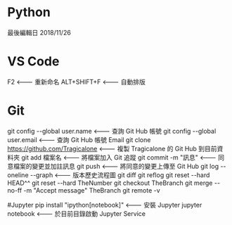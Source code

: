 # Python
最後編輯日 2018/11/26

# VS Code
F2           <--- 重新命名
ALT+SHIFT+F  <--- 自動排版

# Git
git config --global user.name            <--- 查詢 Git Hub 帳號
git config --global user.email           <--- 查詢 Git Hub 帳號 Email
git clone https://github.com/Tragicalone <--- 複製 Tragicalone 的 Git Hub 到目前資料夾
git add 檔案名                           <--- 將檔案加入 Git 追蹤
git commit -m "訊息"                     <--- 同意檔案的變更並加註訊息 
git push                                 <--- 將同意的變更上傳至 Git Hub
git log --oneline --graph                <--- 版本歷史流程圖
git diff
git reflog
git reset --hard HEAD^^
git reset --hard TheNumber
git checkout TheBranch
git merge --no-ff -m "Accept message" TheBranch
git remote -v

#Jupyter
pip install "ipython[notebook]"   <--- 安裝 Jupyter
jupyter notebook                  <--- 於目前目錄啟動 Jupyter Service

